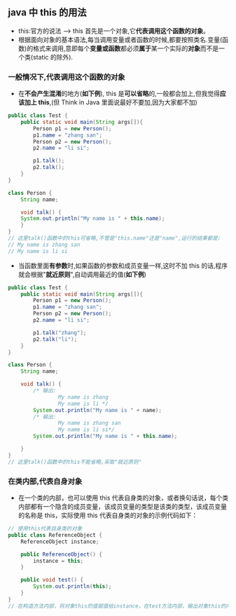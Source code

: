 ## java 中 this 的用法

- this:官方的说法 --> this 首先是一个对象,它**代表调用这个函数的对象**。
- 根据面向对象的基本语法,每当调用变量或者函数的时候,都要按照类名.变量(函数)的格式来调用,意即每个**变量或函数**都必须**属于**某一个实际的**对象**而不是一个类(static 的除外).

### 一般情况下,代表调用这个函数的对象

- 在**不会产生混淆**的地方(**如下例**), this 是**可以省略**的,一般都会加上,但我觉得**应该加上 this**,(但 Think in Java 里面说最好不要加,因为大家都不加)

```java
public class Test {
    public static void main(String args[]){
        Person p1 = new Person();
        p1.name = "zhang san";
        Person p2 = new Person();
        p2.name = "li si";

        p1.talk();
        p2.talk();
    }
}

class Person {
    String name;

    void talk() {
    System.out.println("My name is " + this.name);
    }
}
// 这里talk()函数中的this可省略,不管是"this.name"还是"name",运行的结果都是:
// My name is zhang san
// My name is li si
```

- 当函数里面**有参数**时,如果函数的参数和成员变量一样,这时不加 this 的话,程序就会根据"**就近原则**",自动调用最近的值(**如下例**)

```java
public class Test {
    public static void main(String args[]){
        Person p1 = new Person();
        p1.name = "zhang san";
        Person p2 = new Person();
        p2.name = "li si";

        p1.talk("zhang");
        p2.talk("li");
    }
}

class Person {
    String name;

    void talk() {
        /* 输出:
                My name is zhang
                My name is li */
        System.out.println("My name is " + name);
        /* 输出:
                My name is zhang san
                My name is li si*/
        System.out.println("My name is " + this.name);

    }
}
// 这里talk()函数中的this不能省略,采取"就近原则"
```

### 在类内部,代表自身对象

- 在一个类的内部，也可以使用 this 代表自身类的对象，或者换句话说，每个类内部都有一个隐含的成员变量，该成员变量的类型是该类的类型，该成员变量的名称是 this，实际使用 this 代表自身类的对象的示例代码如下：

```java
// 使用this代表自身类的对象
public class ReferenceObject {
    ReferenceObject instance;

    public ReferenceObject() {
        instance = this;
    }

    public void test() {
        System.out.println(this);
    }
}
// 在构造方法内部，将对象this的值赋值给instance，在test方法内部，输出对象this的内容，这里的this都代表自身类型的对象。
```

